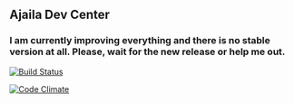 ## Ajaila Dev Center
### I am currently improving everything and there is no stable version at all. Please, wait for the new release or help me out.

[![Build Status](https://travis-ci.org/mac-r/ajaila.png?branch=master)](https://travis-ci.org/mac-r/ajaila)

[![Code Climate](https://codeclimate.com/badge.png)](https://codeclimate.com/github/mac-r/ajaila)